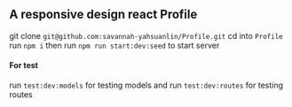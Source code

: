 ## A responsive design react Profile 

git clone `git@github.com:savannah-yahsuanlin/Profile.git`
cd into `Profile`
run `npm i`
then run `npm run start:dev:seed` to start server
#### For test
run `test:dev:models` for testing models and run `test:dev:routes` for testing routes 

